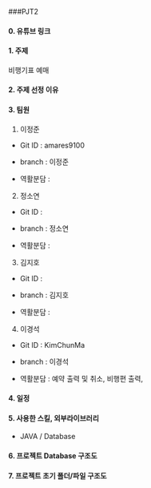 ###PJT2 

#### 0. 유튜브 링크


#### 1. 주제
비행기표 예매

#### 2. 주제 선정 이유


#### 3. 팀원
1. 이정준
  
  
  -  Git ID : amares9100
  
  
  -  branch : 이정준
  
  
  -  역활분담 : 
  
  
  
  
2. 정소연
  
  
  -  Git ID : 
  
  
  -  branch : 정소연
  
  
  -  역활분담 : 
  
  
  
 3. 김지호
  
  
  -  Git ID : 
  
  
  -  branch : 김지호
  
  
  -  역활분담 : 
  
  
  4. 이경석
  
  
  -  Git ID : KimChunMa
  
  
  -  branch : 이경석
  
  
  -  역활분담 :  예약 출력 및 취소, 비행편 출력, 
  
  
  
#### 4. 일정



#### 5. 사용한 스킬, 외부라이브러리
- JAVA / Database




#### 6. 프로젝트 Database 구조도






#### 7. 프로젝트 초기 폴더/파일 구조도
